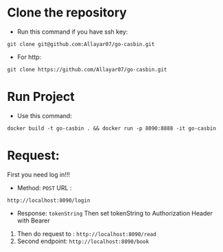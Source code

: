 # Clone the repository
* Run this command if you have ssh key:
```
git clone git@github.com:Allayar07/go-casbin.git
```
* For http:
```
git clone https://github.com/Allayar07/go-casbin.git
```
# Run  Project
* Use this command:
```
docker build -t go-casbin . && docker run -p 8090:8888 -it go-casbin
```

# Request:
First you need log in!!!
* Method: ```POST```
URL :
```
http://localhost:8090/login
```
* Response: 
                ```
                 tokenString
                ```
Then set tokenString to Authorization Header with Bearer
1. Then do request to : ```http://localhost:8090/read```
2. Second endpoint: ```http://localhost:8090/book```